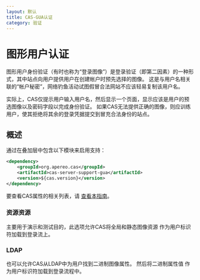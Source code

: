 ```yaml
---
layout: 默认
title: CAS-GUA认证
category: 验证
---
```


# 图形用户认证

图形用户身份验证（有时也称为“登录图像”）是登录验证（即第二因素）的一种形式，其中站点向用户提供用户在创建帐户时预先选择的图像。 这是与用户名相关联的“帐户秘密”，网络钓鱼活动试图假冒合法网站不应该轻易复制该用户名。

实际上，CAS仅提示用户输入用户名，然后显示一个页面，显示应该是用户的预选图像以及密码字段以完成身份验证。 如果CAS无法提供正确的图像，则应训练用户，使其拒绝将其余的登录凭据提交到冒充合法身份的站点。

## 概述

通过在叠加层中包含以下模块来启用支持：

```xml
<dependency>
    <groupId>org.apereo.cas</groupId>
    <artifactId>cas-server-support-gua</artifactId>
    <version>${cas.version}</version>
</dependency>
```

要查看CAS属性的相关列表，请 [查看本指南](../configuration/Configuration-Properties.html#gua-authentication)。

### 资源资源

主要用于演示和测试目的，此选项允许CAS将全局和静态图像资源 作为用户标识符加载到登录流上。

### LDAP

也可以允许CAS从LDAP中为用户找到二进制图像属性。 然后将二进制属性值 作为用户标识符加载到登录流程中。

